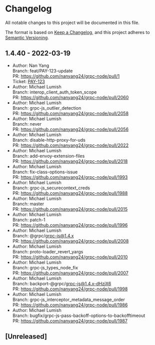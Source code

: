 # Changelog

All notable changes to this project will be documented in this file.

The format is based on [Keep a Changelog](https://keepachangelog.com/en/1.0.0/),
and this project adheres to [Semantic Versioning](https://semver.org/spec/v2.0.0.html).

## 1.4.40 - 2022-03-19

- Author: Nan Yang <br>Branch: feat/PAY-123-update <br>PR: https://github.com/nanyang24/grpc-node/pull/1 <br>Ticket: [PAY-123](https://mcoproduct.atlassian.net/browse/PAY-123)
- Author: Michael Lumish <br>Branch: interop_client_auth_token_scope <br>PR: https://github.com/nanyang24/grpc-node/pull/2060
- Author: Michael Lumish <br>Branch: grpc-js_outlier_detection <br>PR: https://github.com/nanyang24/grpc-node/pull/2058
- Author: Michael Lumish <br>Branch: never <br>PR: https://github.com/nanyang24/grpc-node/pull/2056
- Author: Michael Lumish <br>Branch: disable-http-proxy-for-uds <br>PR: https://github.com/nanyang24/grpc-node/pull/2022
- Author: Michael Lumish <br>Branch: add-envoy-extension-files <br>PR: https://github.com/nanyang24/grpc-node/pull/2018
- Author: Michael Lumish <br>Branch: fix-class-options-issue <br>PR: https://github.com/nanyang24/grpc-node/pull/1993
- Author: Michael Lumish <br>Branch: grpc-js_securecontext_creds <br>PR: https://github.com/nanyang24/grpc-node/pull/1988
- Author: Michael Lumish <br>Branch: master <br>PR: https://github.com/nanyang24/grpc-node/pull/2015
- Author: Michael Lumish <br>Branch: patch-1 <br>PR: https://github.com/nanyang24/grpc-node/pull/1996
- Author: Michael Lumish <br>Branch: @grpc/grpc-js@1.4.x <br>PR: https://github.com/nanyang24/grpc-node/pull/2008
- Author: Michael Lumish <br>Branch: proto-loader_revert_yargs <br>PR: https://github.com/nanyang24/grpc-node/pull/2010
- Author: Michael Lumish <br>Branch: grpc-js_types_node_fix <br>PR: https://github.com/nanyang24/grpc-node/pull/2007
- Author: Michael Lumish <br>Branch: backport-@grpc/grpc-js@1.4.x-dHzjX6 <br>PR: https://github.com/nanyang24/grpc-node/pull/1998
- Author: Michael Lumish <br>Branch: grpc-js_interceptor_metadata_message_order <br>PR: https://github.com/nanyang24/grpc-node/pull/1986
- Author: Michael Lumish <br>Branch: bugfix/grpc-js-pass-backoff-options-to-backofftimeout <br>PR: https://github.com/nanyang24/grpc-node/pull/1987

## [Unreleased]
